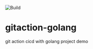 
![Build](https://github.com/chendisheng/github-action-golang/workflows/Build/badge.svg)

# gitaction-golang
git action cicd with golang project demo
